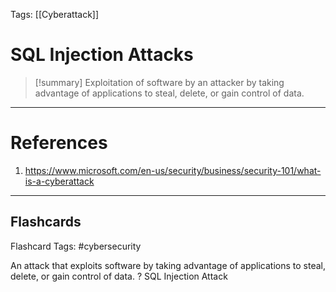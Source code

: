 Tags: [[Cyberattack]]
# SQL Injection Attacks

> [!summary] 
> Exploitation of software by an attacker by taking advantage of applications to steal, delete, or gain control of data.


---
# References

1. https://www.microsoft.com/en-us/security/business/security-101/what-is-a-cyberattack

___
## Flashcards

Flashcard Tags: #cybersecurity 

An attack that exploits software by taking advantage of applications to steal, delete, or gain control of data.
?
SQL Injection Attack
